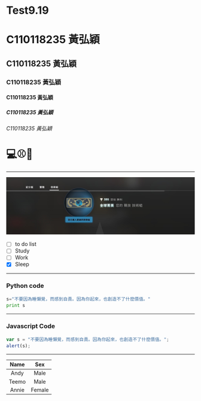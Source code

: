 # Test9.19
# C110118235 黃弘穎
## C110118235 黃弘穎
### C110118235 黃弘穎
#### C110118235 黃弘穎
##### C110118235 黃弘穎
###### C110118235 黃弘穎

# 💻⚾🏀

----

![GLOBAL](global.jpg "GLOBAL")

- [ ] to do list
- [ ] Study
- [ ] Work
- [x] Sleep
---
### Python code
```python
s="不要因為睡懶覺，而感到自責。因為你起來，也創造不了什麼價值。"
print s

```
---
### Javascript Code
```js
var s = "不要因為睡懶覺，而感到自責。因為你起來，也創造不了什麼價值。";
alert(s);
```
---

|     Name    |    Sex   |
|:-----------:|:--------:|
|     Andy    |   Male   |
|     Teemo   |   Male   |
|     Annie   |  Female  |
